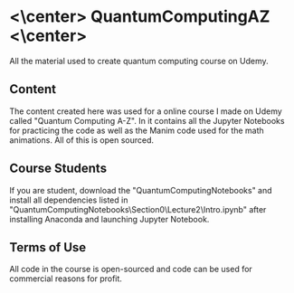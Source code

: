 # <\center> QuantumComputingAZ <\center>
All the material used to create quantum computing course on Udemy.

## Content
The content created here was used for a online course I made on Udemy called "Quantum Computing A-Z". In it contains all the Jupyter Notebooks for practicing the code as well as the Manim code used for the math animations. All of this is open sourced.

## Course Students
If you are student, download the "QuantumComputingNotebooks" and install all dependencies listed in "QuantumComputingNotebooks\Section0\Lecture2\Intro.ipynb" after installing Anaconda and launching Jupyter Notebook.

## Terms of Use
All code in the course is open-sourced and code can be used for commercial reasons for profit.

